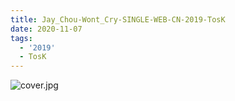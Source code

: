 ```yaml
---
title: Jay_Chou-Wont_Cry-SINGLE-WEB-CN-2019-TosK
date: 2020-11-07
tags: 
  - '2019'
  - TosK
---
```


![cover.jpg](https://goindex.65style.workers.dev/1:/Jay_Chou-Wont_Cry-SINGLE-WEB-CN-2019-TosK/00-jay_chou-wont_cry-single-web-cn-2019-cover-tosk.jpg)

<retrotxt v-slot>

</retrotxt>

<a-player 
    :options="{
        audio: [
          {
            name: '說好不哭',
            artist: '周杰倫',
            url: 'https://goindex.65style.workers.dev/1:/Jay_Chou-Wont_Cry-SINGLE-WEB-CN-2019-TosK/01-jay_chou-wont_cry-tosk.mp3',
            cover: 'https://goindex.65style.workers.dev/1:/Jay_Chou-Wont_Cry-SINGLE-WEB-CN-2019-TosK/00-jay_chou-wont_cry-single-web-cn-2019-cover-tosk.jpg',
            theme: '#ebd0c2'
          },
        ]
    }"
/>

<download url="https://www73.zippyshare.com/v/Hq64pZre/file.html"/>

